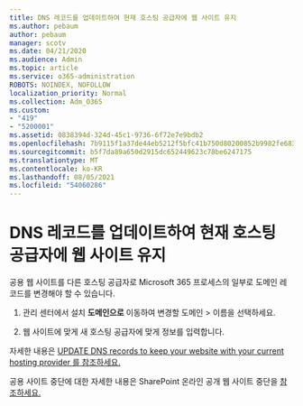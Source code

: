 ```yaml
---
title: DNS 레코드를 업데이트하여 현재 호스팅 공급자에 웹 사이트 유지
ms.author: pebaum
author: pebaum
manager: scotv
ms.date: 04/21/2020
ms.audience: Admin
ms.topic: article
ms.service: o365-administration
ROBOTS: NOINDEX, NOFOLLOW
localization_priority: Normal
ms.collection: Adm_O365
ms.custom:
- "419"
- "5200001"
ms.assetid: 0838394d-324d-45c1-9736-6f72e7e9bdb2
ms.openlocfilehash: 7b9115f1a37de44eb5212f5bfc41b750d80200852b9982fe683b90af6a22a7df
ms.sourcegitcommit: b5f7da89a650d2915dc652449623c78be6247175
ms.translationtype: MT
ms.contentlocale: ko-KR
ms.lasthandoff: 08/05/2021
ms.locfileid: "54060286"
---
```

# <a name="update-dns-records-to-keep-your-website-with-your-current-hosting-provider"></a>DNS 레코드를 업데이트하여 현재 호스팅 공급자에 웹 사이트 유지

공용 웹 사이트를 다른 호스팅 공급자로 Microsoft 365 프로세스의 일부로 도메인 레코드를 변경해야 할 수 있습니다.
  
1. 관리 센터에서 설치 **도메인으로** 이동하여 변경할 도메인 \>  이름을 선택하세요.

2. 웹 사이트에 맞게 새 호스팅 공급자에 맞게 정보를 입력합니다.

자세한 내용은 [UPDATE DNS records to keep your website with your current hosting provider 를 참조하세요.](https://docs.microsoft.com/microsoft-365/admin/dns/update-dns-records-to-retain-current-hosting-provider?view=o365-worldwide)
  
공용 사이트 중단에 대한 자세한 내용은 SharePoint 온라인 공개 웹 사이트 중단을 [참조하세요.](https://support.office.com/article/sharepoint-online-public-websites-to-be-discontinued-e86bfd2f-5c7d-446f-a430-7cfcc0130916)
